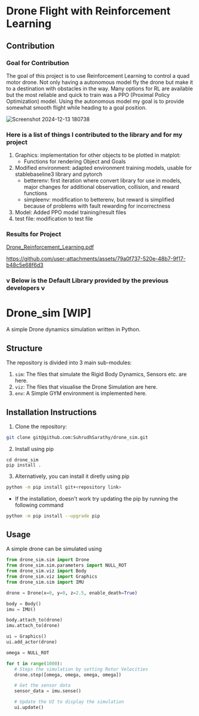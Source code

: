 # Drone Flight with Reinforcement Learning
## Contribution
### Goal for Contribution
The goal of this project is to use Reinforcement Learning to control a quad motor drone. Not only having a autonomous model fly the drone but make it to a destination with obstacles in the way. Many options for RL are available but the most reliable and quick to train was a PPO (Proximal Policy Optimization) model. Using the autonomous model my goal is to provide somewhat smooth flight while heading to a goal position.

![Screenshot 2024-12-13 180738](https://github.com/user-attachments/assets/18e23ad8-f716-4320-beb4-3c513484b0ee)

### Here is a list of things I contributed to the library and for my project
1. Graphics: implementation for other objects to be plotted in matplot:
   * Functions for rendering Object and Goals
2. Modified environment: adapted environment training models, usable for stablebaseline3 library and pytorch
   * betterenv: first iteration where convert library for use in models, major changes for additional observation, collision, and reward functions
   * simpleenv: modification to betterenv, but reward is simplified because of problems with fault rewarding for incorrectness
4. Model: Added PPO model training/result files
5. test file: modification to test file
   
### Results for Project
[Drone_Reinforcement_Learning.pdf](https://github.com/user-attachments/files/18215687/Drone_Reinforcement_Learning.pdf)



https://github.com/user-attachments/assets/79a0f737-520e-48b7-9f17-b48c5e68f6d3



### v Below is the Default Library provided by the previous developers v

# Drone_sim [WIP]
A simple Drone dynamics simulation written in Python.
## Structure
The repository is divided into 3 main sub-modules:
1. `sim`: The files that simulate the Rigid Body Dynamics, Sensors etc. are here.
2. `viz`: The files that visualise the Drone Simulation are here.
3. `env`: A Simple GYM environment is implemented here.

## Installation Instructions
1. Clone the repository:
```bash
git clone git@github.com:SuhrudhSarathy/drone_sim.git 
```
2. Install using pip
```
cd drone_sim
pip install .
```
3. Alternatively, you can install it diretly using pip
```bash
python -m pip install git+<repository link>
```
- If the installation, doesn't work try updating the pip by running the following command
```bash
python -m pip install --upgrade pip
```
## Usage
A simple drone can be simulated using
```python
from drone_sim.sim import Drone
from drone_sim.sim.parameters import NULL_ROT
from drone_sim.viz import Body
from drone_sim.viz import Graphics
from drone_sim.sim import IMU

drone = Drone(x=0, y=0, z=2.5, enable_death=True)

body = Body()
imu = IMU()

body.attach_to(drone)
imu.attach_to(drone)

ui = Graphics()
ui.add_actor(drone)

omega = NULL_ROT

for t in range(1000):
   # Steps the simulation by setting Rotor Velocities
   drone.step([omega, omega, omega, omega])

   # Get the sensor data
   sensor_data = imu.sense()

   # Update the UI to display the simulation
   ui.update()
```
